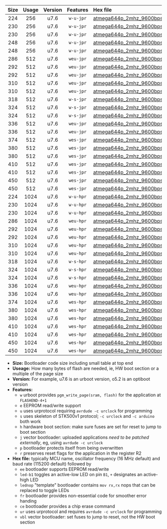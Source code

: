 |Size|Usage|Version|Features|Hex file|
|:-:|:-:|:-:|:-:|:--|
|224|256|u7.6|`w-u-jpr`|[atmega644p_2mhz_9600bps_ur_vbl.hex](https://raw.githubusercontent.com/stefanrueger/urboot/main/atmega644p_2mhz_9600bps_ur_vbl.hex)|
|230|256|u7.6|`w-u-jpr`|[atmega644p_2mhz_9600bps_led+b0_ur_vbl.hex](https://raw.githubusercontent.com/stefanrueger/urboot/main/atmega644p_2mhz_9600bps_led+b0_ur_vbl.hex)|
|230|256|u7.6|`w-u-jpr`|[atmega644p_2mhz_9600bps_lednop_ur_vbl.hex](https://raw.githubusercontent.com/stefanrueger/urboot/main/atmega644p_2mhz_9600bps_lednop_ur_vbl.hex)|
|248|256|u7.6|`w-u-jpr`|[atmega644p_2mhz_9600bps_led+b0_fr_ur_vbl.hex](https://raw.githubusercontent.com/stefanrueger/urboot/main/atmega644p_2mhz_9600bps_led+b0_fr_ur_vbl.hex)|
|248|256|u7.6|`w-u-jpr`|[atmega644p_2mhz_9600bps_lednop_fr_ur_vbl.hex](https://raw.githubusercontent.com/stefanrueger/urboot/main/atmega644p_2mhz_9600bps_lednop_fr_ur_vbl.hex)|
|286|512|u7.6|`weu-jpr`|[atmega644p_2mhz_9600bps_ee_ur_vbl.hex](https://raw.githubusercontent.com/stefanrueger/urboot/main/atmega644p_2mhz_9600bps_ee_ur_vbl.hex)|
|292|512|u7.6|`weu-jpr`|[atmega644p_2mhz_9600bps_ee_led+b0_ur_vbl.hex](https://raw.githubusercontent.com/stefanrueger/urboot/main/atmega644p_2mhz_9600bps_ee_led+b0_ur_vbl.hex)|
|292|512|u7.6|`weu-jpr`|[atmega644p_2mhz_9600bps_ee_lednop_ur_vbl.hex](https://raw.githubusercontent.com/stefanrueger/urboot/main/atmega644p_2mhz_9600bps_ee_lednop_ur_vbl.hex)|
|310|512|u7.6|`weu-jpr`|[atmega644p_2mhz_9600bps_ee_led+b0_fr_ur_vbl.hex](https://raw.githubusercontent.com/stefanrueger/urboot/main/atmega644p_2mhz_9600bps_ee_led+b0_fr_ur_vbl.hex)|
|310|512|u7.6|`weu-jpr`|[atmega644p_2mhz_9600bps_ee_lednop_fr_ur_vbl.hex](https://raw.githubusercontent.com/stefanrueger/urboot/main/atmega644p_2mhz_9600bps_ee_lednop_fr_ur_vbl.hex)|
|318|512|u7.6|`w-s-jpr`|[atmega644p_2mhz_9600bps_vbl.hex](https://raw.githubusercontent.com/stefanrueger/urboot/main/atmega644p_2mhz_9600bps_vbl.hex)|
|324|512|u7.6|`w-s-jpr`|[atmega644p_2mhz_9600bps_led+b0_vbl.hex](https://raw.githubusercontent.com/stefanrueger/urboot/main/atmega644p_2mhz_9600bps_led+b0_vbl.hex)|
|324|512|u7.6|`w-s-jpr`|[atmega644p_2mhz_9600bps_lednop_vbl.hex](https://raw.githubusercontent.com/stefanrueger/urboot/main/atmega644p_2mhz_9600bps_lednop_vbl.hex)|
|336|512|u7.6|`weu-jpr`|[atmega644p_2mhz_9600bps_ee_led+b0_fr_ce_ur_vbl.hex](https://raw.githubusercontent.com/stefanrueger/urboot/main/atmega644p_2mhz_9600bps_ee_led+b0_fr_ce_ur_vbl.hex)|
|336|512|u7.6|`weu-jpr`|[atmega644p_2mhz_9600bps_ee_lednop_fr_ce_ur_vbl.hex](https://raw.githubusercontent.com/stefanrueger/urboot/main/atmega644p_2mhz_9600bps_ee_lednop_fr_ce_ur_vbl.hex)|
|374|512|u7.6|`wes-jpr`|[atmega644p_2mhz_9600bps_ee_vbl.hex](https://raw.githubusercontent.com/stefanrueger/urboot/main/atmega644p_2mhz_9600bps_ee_vbl.hex)|
|380|512|u7.6|`wes-jpr`|[atmega644p_2mhz_9600bps_ee_led+b0_vbl.hex](https://raw.githubusercontent.com/stefanrueger/urboot/main/atmega644p_2mhz_9600bps_ee_led+b0_vbl.hex)|
|380|512|u7.6|`wes-jpr`|[atmega644p_2mhz_9600bps_ee_lednop_vbl.hex](https://raw.githubusercontent.com/stefanrueger/urboot/main/atmega644p_2mhz_9600bps_ee_lednop_vbl.hex)|
|410|512|u7.6|`wes-jpr`|[atmega644p_2mhz_9600bps_ee_led+b0_fr_vbl.hex](https://raw.githubusercontent.com/stefanrueger/urboot/main/atmega644p_2mhz_9600bps_ee_led+b0_fr_vbl.hex)|
|410|512|u7.6|`wes-jpr`|[atmega644p_2mhz_9600bps_ee_lednop_fr_vbl.hex](https://raw.githubusercontent.com/stefanrueger/urboot/main/atmega644p_2mhz_9600bps_ee_lednop_fr_vbl.hex)|
|450|512|u7.6|`wes-jpr`|[atmega644p_2mhz_9600bps_ee_led+b0_fr_ce_vbl.hex](https://raw.githubusercontent.com/stefanrueger/urboot/main/atmega644p_2mhz_9600bps_ee_led+b0_fr_ce_vbl.hex)|
|450|512|u7.6|`wes-jpr`|[atmega644p_2mhz_9600bps_ee_lednop_fr_ce_vbl.hex](https://raw.githubusercontent.com/stefanrueger/urboot/main/atmega644p_2mhz_9600bps_ee_lednop_fr_ce_vbl.hex)|
|224|1024|u7.6|`w-u-hpr`|[atmega644p_2mhz_9600bps_ur.hex](https://raw.githubusercontent.com/stefanrueger/urboot/main/atmega644p_2mhz_9600bps_ur.hex)|
|230|1024|u7.6|`w-u-hpr`|[atmega644p_2mhz_9600bps_led+b0_ur.hex](https://raw.githubusercontent.com/stefanrueger/urboot/main/atmega644p_2mhz_9600bps_led+b0_ur.hex)|
|230|1024|u7.6|`w-u-hpr`|[atmega644p_2mhz_9600bps_lednop_ur.hex](https://raw.githubusercontent.com/stefanrueger/urboot/main/atmega644p_2mhz_9600bps_lednop_ur.hex)|
|286|1024|u7.6|`weu-hpr`|[atmega644p_2mhz_9600bps_ee_ur.hex](https://raw.githubusercontent.com/stefanrueger/urboot/main/atmega644p_2mhz_9600bps_ee_ur.hex)|
|292|1024|u7.6|`weu-hpr`|[atmega644p_2mhz_9600bps_ee_led+b0_ur.hex](https://raw.githubusercontent.com/stefanrueger/urboot/main/atmega644p_2mhz_9600bps_ee_led+b0_ur.hex)|
|292|1024|u7.6|`weu-hpr`|[atmega644p_2mhz_9600bps_ee_lednop_ur.hex](https://raw.githubusercontent.com/stefanrueger/urboot/main/atmega644p_2mhz_9600bps_ee_lednop_ur.hex)|
|310|1024|u7.6|`weu-hpr`|[atmega644p_2mhz_9600bps_ee_led+b0_fr_ur.hex](https://raw.githubusercontent.com/stefanrueger/urboot/main/atmega644p_2mhz_9600bps_ee_led+b0_fr_ur.hex)|
|310|1024|u7.6|`weu-hpr`|[atmega644p_2mhz_9600bps_ee_lednop_fr_ur.hex](https://raw.githubusercontent.com/stefanrueger/urboot/main/atmega644p_2mhz_9600bps_ee_lednop_fr_ur.hex)|
|318|1024|u7.6|`w-s-hpr`|[atmega644p_2mhz_9600bps.hex](https://raw.githubusercontent.com/stefanrueger/urboot/main/atmega644p_2mhz_9600bps.hex)|
|324|1024|u7.6|`w-s-hpr`|[atmega644p_2mhz_9600bps_led+b0.hex](https://raw.githubusercontent.com/stefanrueger/urboot/main/atmega644p_2mhz_9600bps_led+b0.hex)|
|324|1024|u7.6|`w-s-hpr`|[atmega644p_2mhz_9600bps_lednop.hex](https://raw.githubusercontent.com/stefanrueger/urboot/main/atmega644p_2mhz_9600bps_lednop.hex)|
|336|1024|u7.6|`weu-hpr`|[atmega644p_2mhz_9600bps_ee_led+b0_fr_ce_ur.hex](https://raw.githubusercontent.com/stefanrueger/urboot/main/atmega644p_2mhz_9600bps_ee_led+b0_fr_ce_ur.hex)|
|336|1024|u7.6|`weu-hpr`|[atmega644p_2mhz_9600bps_ee_lednop_fr_ce_ur.hex](https://raw.githubusercontent.com/stefanrueger/urboot/main/atmega644p_2mhz_9600bps_ee_lednop_fr_ce_ur.hex)|
|374|1024|u7.6|`wes-hpr`|[atmega644p_2mhz_9600bps_ee.hex](https://raw.githubusercontent.com/stefanrueger/urboot/main/atmega644p_2mhz_9600bps_ee.hex)|
|380|1024|u7.6|`wes-hpr`|[atmega644p_2mhz_9600bps_ee_led+b0.hex](https://raw.githubusercontent.com/stefanrueger/urboot/main/atmega644p_2mhz_9600bps_ee_led+b0.hex)|
|380|1024|u7.6|`wes-hpr`|[atmega644p_2mhz_9600bps_ee_lednop.hex](https://raw.githubusercontent.com/stefanrueger/urboot/main/atmega644p_2mhz_9600bps_ee_lednop.hex)|
|410|1024|u7.6|`wes-hpr`|[atmega644p_2mhz_9600bps_ee_led+b0_fr.hex](https://raw.githubusercontent.com/stefanrueger/urboot/main/atmega644p_2mhz_9600bps_ee_led+b0_fr.hex)|
|410|1024|u7.6|`wes-hpr`|[atmega644p_2mhz_9600bps_ee_lednop_fr.hex](https://raw.githubusercontent.com/stefanrueger/urboot/main/atmega644p_2mhz_9600bps_ee_lednop_fr.hex)|
|450|1024|u7.6|`wes-hpr`|[atmega644p_2mhz_9600bps_ee_led+b0_fr_ce.hex](https://raw.githubusercontent.com/stefanrueger/urboot/main/atmega644p_2mhz_9600bps_ee_led+b0_fr_ce.hex)|
|450|1024|u7.6|`wes-hpr`|[atmega644p_2mhz_9600bps_ee_lednop_fr_ce.hex](https://raw.githubusercontent.com/stefanrueger/urboot/main/atmega644p_2mhz_9600bps_ee_lednop_fr_ce.hex)|

- **Size:** Bootloader code size including small table at top end
- **Useage:** How many bytes of flash are needed, ie, HW boot section or a multiple of the page size
- **Version:** For example, u7.6 is an urboot version, o5.2 is an optiboot version
- **Features:**
  + `w` urboot provides `pgm_write_page(sram, flash)` for the application at `FLASHEND-4+1`
  + `e` EEPROM read/write support
  + `u` uses urprotocol requiring `avrdude -c urclock` for programming
  + `s` uses skeleton of STK500v1 protocol; `-c urclock` and `-c arduino` both work
  + `h` hardware boot section: make sure fuses are set for reset to jump to boot section
  + `j` vector bootloader: uploaded applications *need to be patched externally*, eg, using `avrdude -c urclock`
  + `p` bootloader protects itself from being overwritten
  + `r` preserves reset flags for the application in the register R2
- **Hex file:** typically MCU name, oscillator frequency (16 MHz default) and baud rate (115200 default) followed by
  + `ee` bootloader supports EEPROM read/write
  + `led-b1` toggles an active-low LED on pin `B1`, `+` designates an active-high LED
  + `lednop` "template" bootloader contains `mov rx,rx` nops that can be replaced to toggle LEDs
  + `fr` bootloader provides non-essential code for smoother error handing
  + `ce` bootloader provides a chip erase command
  + `ur` uses urprotocol and requires `avrdude -c urclock` for programming
  + `vbl` vector bootloader: set fuses to jump to reset, not the HW boot section
